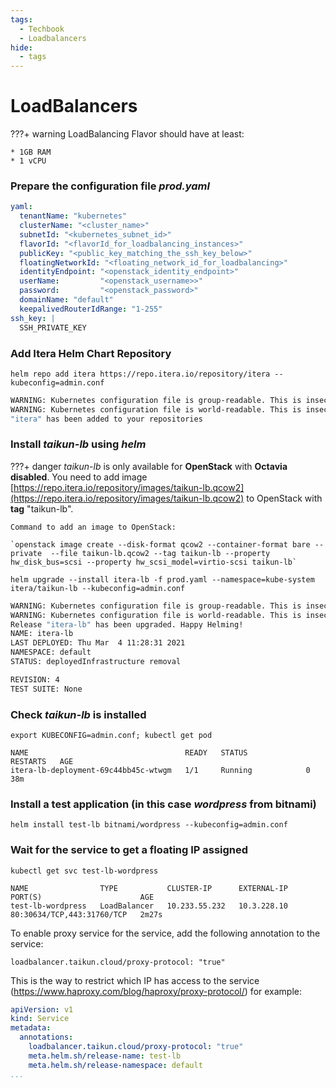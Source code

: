 ```yaml
---
tags:
  - Techbook
  - Loadbalancers
hide:
  - tags
---
```


# **LoadBalancers**

???+ warning
    LoadBalancing Flavor should have at least:

    * 1GB RAM
    * 1 vCPU

### Prepare the configuration file _prod.yaml_

```  yaml
yaml:
  tenantName: "kubernetes"
  clusterName: "<cluster_name>"
  subnetId: "<kubernetes_subnet_id>"
  flavorId: "<flavorId_for_loadbalancing_instances>"
  publicKey: "<public_key_matching_the_ssh_key_below>"
  floatingNetworkId: "<floating_network_id_for_loadbalancing>"
  identityEndpoint: "<openstack_identity_endpoint>"
  userName:         "<openstack_username>>"
  password:         "<openstack_password>"
  domainName: "default"
  keepalivedRouterIdRange: "1-255"
ssh_key: |
  SSH_PRIVATE_KEY
```

### Add Itera Helm Chart Repository

`helm repo add itera https://repo.itera.io/repository/itera --kubeconfig=admin.conf`

``` bash
WARNING: Kubernetes configuration file is group-readable. This is insecure. Location: admin.conf
WARNING: Kubernetes configuration file is world-readable. This is insecure. Location: admin.conf
"itera" has been added to your repositories
```
### Install *taikun-lb* using *helm*

???+ danger
    *taikun-lb* is only available for **OpenStack** with **Octavia disabled**. You need to add image [https://repo.itera.io/repository/images/taikun-lb.qcow2](https://repo.itera.io/repository/images/taikun-lb.qcow2) to OpenStack with **tag** "taikun-lb".

    Command to add an image to OpenStack:

    `openstack image create --disk-format qcow2 --container-format bare --private  --file taikun-lb.qcow2 --tag taikun-lb --property hw_disk_bus=scsi --property hw_scsi_model=virtio-scsi taikun-lb`

`helm upgrade --install itera-lb -f prod.yaml --namespace=kube-system itera/taikun-lb --kubeconfig=admin.conf`

``` bash
WARNING: Kubernetes configuration file is group-readable. This is insecure. Location: admin.conf
WARNING: Kubernetes configuration file is world-readable. This is insecure. Location: admin.conf
Release "itera-lb" has been upgraded. Happy Helming!
NAME: itera-lb
LAST DEPLOYED: Thu Mar  4 11:28:31 2021
NAMESPACE: default
STATUS: deployedInfrastructure removal

REVISION: 4
TEST SUITE: None
```

### Check *taikun-lb* is installed

`export KUBECONFIG=admin.conf; kubectl get pod`

```
NAME                                   READY   STATUS             RESTARTS   AGE
itera-lb-deployment-69c44bb45c-wtwgm   1/1     Running            0          38m
```
### Install a test application (in this case *wordpress* from bitnami)

`helm install test-lb bitnami/wordpress --kubeconfig=admin.conf`

### Wait for the service to get a floating IP assigned

`kubectl get svc test-lb-wordpress`

```
NAME                TYPE           CLUSTER-IP      EXTERNAL-IP   PORT(S)                      AGE
test-lb-wordpress   LoadBalancer   10.233.55.232   10.3.228.10   80:30634/TCP,443:31760/TCP   2m27s
```

To enable proxy service for the service, add the following annotation to the service:

```
loadbalancer.taikun.cloud/proxy-protocol: "true"
```

This is the way to restrict which IP has access to the service (https://www.haproxy.com/blog/haproxy/proxy-protocol/) for example:

``` yaml
apiVersion: v1
kind: Service
metadata:
  annotations:
    loadbalancer.taikun.cloud/proxy-protocol: "true"
    meta.helm.sh/release-name: test-lb
    meta.helm.sh/release-namespace: default
...
```
